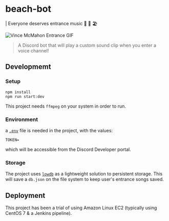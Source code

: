 # beach-bot
| Everyone deserves entrance music 🤘 👕 🏖

![Vince McMahon Entrance GIF](https://media.tenor.com/images/057161e766253130ca174e0b3740c0cd/tenor.gif)

> A Discord bot that will play a custom sound clip when you enter a voice channel!
## Developmemt

### Setup
```
npm install
npm run start:dev
```

This project needs `ffmpeg` on your system in order to run.

### Environment
a [`.env`](https://github.com/motdotla/dotenv) file is needed in the project, with the values:

```
TOKEN=
```

which will be accessible from the Discord Developer portal.

### Storage
The project uses [`lowdb`](https://github.com/typicode/lowdb) as a lightweight solution to persistent storage. This will save a `db.json` on the file system to keep user's entrance songs saved.

## Deployment
This project has been a trial of using Amazon Linux EC2 (typically using CentOS 7 & a Jenkins pipeline).
